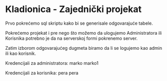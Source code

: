 # Kladionica - Zajednički projekat

Prvo pokrećemo sql skriptu kako bi se generisale odgovarajuće tabele.

Pokrećemo projekat i pre nego što možemo da ulogujemo Administratora ili Korisnika potrebno je da na serverskoj formi pokrenemo server.

Zatim izborom odgovarajućeg dugmeta biramo da li se logujemo kao admin ili kao korisnik.

Kredencijali za administratora:
marko
marko1

Kredencijali za korisnika:
pera
pera

